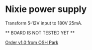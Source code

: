 # Nixie power supply

Transform 5-12V input to 180V 25mA.

** BOARD IS NOT TESTED YET **

[Order v1.0 from OSH Park](https://oshpark.com/shared_projects/xFiD4IsX)